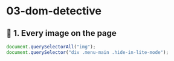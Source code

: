 # 03-dom-detective

## 🔹 1. Every image on the page

```javascript
document.querySelectorAll("img");
document.querySelector("div .menu-main .hide-in-lite-mode");
